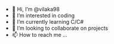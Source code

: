 - 👋 Hi, I’m @vilaka98
- 👀 I’m interested in coding
- 🌱 I’m currently learning C/C#
- 💞️ I’m looking to collaborate on projects
- 📫 How to reach me ...

<!---
vilaka98/vilaka98 is a ✨ special ✨ repository because its `README.md` (this file) appears on your GitHub profile.
You can click the Preview link to take a look at your changes.
--->
